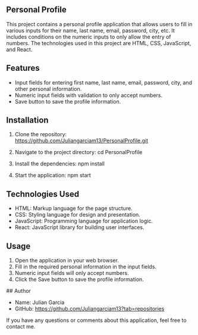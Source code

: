 ## Personal Profile

This project contains a personal profile application that allows users to fill in various inputs for their name, last name, email, password, city, etc. It includes conditions on the numeric inputs to only allow the entry of numbers. The technologies used in this project are HTML, CSS, JavaScript, and React.

## Features

- Input fields for entering first name, last name, email, password, city, and other personal information.
- Numeric input fields with validation to only accept numbers.
- Save button to save the profile information.

## Installation

1. Clone the repository: https://github.com/Juliangarciam13/PersonalProfile.git

2. Navigate to the project directory: cd PersonalProfile

3. Install the dependencies: npm install

4. Start the application: npm start

## Technologies Used

- HTML: Markup language for the page structure.
- CSS: Styling language for design and presentation.
- JavaScript: Programming language for application logic.
- React: JavaScript library for building user interfaces.

## Usage
1. Open the application in your web browser.
2. Fill in the required personal information in the input fields.
3. Numeric input fields will only accept numbers.
4. Click the Save button to save the profile information.

## Author

- Name: Julian Garcia
- GitHub: https://github.com/Juliangarciam13?tab=repositories

If you have any questions or comments about this application, feel free to contact me.
